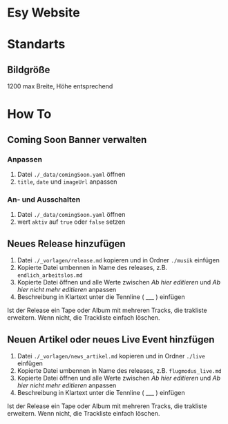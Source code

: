 # Esy Website

# Standarts
## Bildgröße
1200 max Breite, Höhe entsprechend

# How To
## Coming Soon Banner verwalten
### Anpassen
 1. Datei `./_data/comingSoon.yaml` öffnen
 3. `title`, `date` und `imageUrl` anpassen
### An- und Ausschalten
 1. Datei `./_data/comingSoon.yaml` öffnen
 2. wert `aktiv` auf `true` oder `false` setzen 
## Neues Release hinzufügen
 1. Datei `./_vorlagen/release.md` kopieren und in Ordner `./musik` einfügen
 2. Kopierte Datei umbennen in Name des releases, z.B. `endlich_arbeitslos.md`
 3. Kopierte Datei öffnen und alle Werte zwischen _Ab hier editieren_ und _Ab hier nicht mehr editieren_ anpassen 
 4. Beschreibung in Klartext unter die Tennline ( ___ ) einfügen

 Ist der Release ein Tape oder Album mit mehreren Tracks, die trakliste erweitern. Wenn nicht, die Trackliste einfach löschen.

 ## Neuen Artikel oder neues Live Event hinzfügen
  1. Datei `./_vorlagen/news_artikel.md` kopieren und in Ordner `./live` einfügen
 2. Kopierte Datei umbennen in Name des releases, z.B. `flugmodus_live.md`
 3. Kopierte Datei öffnen und alle Werte zwischen _Ab hier editieren_ und _Ab hier nicht mehr editieren_ anpassen 
 4. Beschreibung in Klartext unter die Tennline ( ___ ) einfügen

Ist der Release ein Tape oder Album mit mehreren Tracks, die trakliste erweitern. Wenn nicht, die Trackliste einfach löschen.



